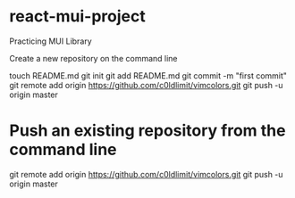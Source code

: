 # react-mui-project
Practicing MUI Library 

 Create a new repository on the command line
 
touch README.md
git init
git add README.md
git commit -m "first commit"
git remote add origin https://github.com/c0ldlimit/vimcolors.git
git push -u origin master
 
# Push an existing repository from the command line
 
git remote add origin https://github.com/c0ldlimit/vimcolors.git
git push -u origin master
